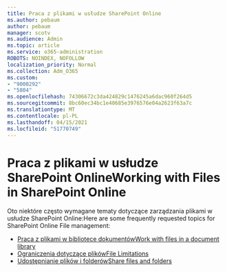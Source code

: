```yaml
---
title: Praca z plikami w usłudze SharePoint Online
ms.author: pebaum
author: pebaum
manager: scotv
ms.audience: Admin
ms.topic: article
ms.service: o365-administration
ROBOTS: NOINDEX, NOFOLLOW
localization_priority: Normal
ms.collection: Adm_O365
ms.custom:
- "9000292"
- "5804"
ms.openlocfilehash: 74306672c3da424829c1476245a6dac960f264d5
ms.sourcegitcommit: 8bc60ec34bc1e40685e3976576e04a2623f63a7c
ms.translationtype: MT
ms.contentlocale: pl-PL
ms.lasthandoff: 04/15/2021
ms.locfileid: "51770749"
---
```

# <a name="working-with-files-in-sharepoint-online"></a><span data-ttu-id="dce6f-102">Praca z plikami w usłudze SharePoint Online</span><span class="sxs-lookup"><span data-stu-id="dce6f-102">Working with Files in SharePoint Online</span></span>

<span data-ttu-id="dce6f-103">Oto niektóre często wymagane tematy dotyczące zarządzania plikami w usłudze SharePoint Online:</span><span class="sxs-lookup"><span data-stu-id="dce6f-103">Here are some frequently requested topics for SharePoint Online File management:</span></span>

- [<span data-ttu-id="dce6f-104">Praca z plikami w bibliotece dokumentów</span><span class="sxs-lookup"><span data-stu-id="dce6f-104">Work with files in a document library</span></span>](https://support.microsoft.com/office/a9d89171-1673-4892-9dd2-1ca52037dea2)
- [<span data-ttu-id="dce6f-105">Ograniczenia dotyczące plików</span><span class="sxs-lookup"><span data-stu-id="dce6f-105">File Limitations</span></span>](https://support.office.com/article/invalid-file-names-and-file-types-in-onedrive-and-sharepoint-64883a5d-228e-48f5-b3d2-eb39e07630fa)
- [<span data-ttu-id="dce6f-106">Udostępnianie plików i folderów</span><span class="sxs-lookup"><span data-stu-id="dce6f-106">Share files and folders</span></span>](https://support.office.com/article/share-sharepoint-files-or-folders-1fe37332-0f9a-4719-970e-d2578da4941c)
